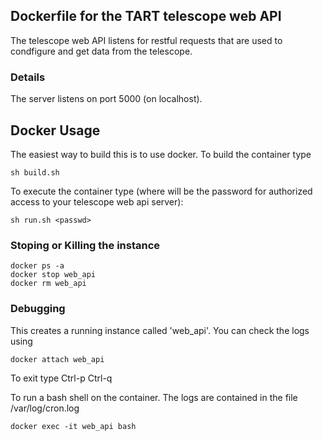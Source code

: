 ## Dockerfile for the TART telescope web API

The telescope web API listens for restful requests that are used to condfigure and get data from the telescope.

### Details

The server listens on port 5000 (on localhost).


## Docker Usage

The easiest way to build this is to use docker. To build the container type

    sh build.sh

To execute the container type (where <passwd> will be the password for authorized access to your telescope web api server):

    sh run.sh <passwd>


### Stoping or Killing the instance

    docker ps -a
    docker stop web_api
    docker rm web_api

    
### Debugging

This creates a running instance called 'web_api'. You can check the logs using 

    docker attach web_api

To exit type Ctrl-p Ctrl-q


To run a bash shell on the container. The logs are contained in the file /var/log/cron.log

    docker exec -it web_api bash
    
